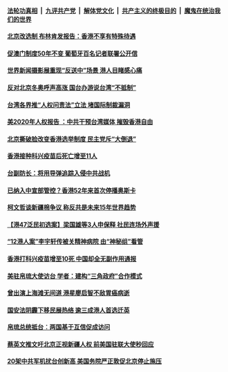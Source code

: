 

####  [法轮功真相](../../../../basic/blob/master/README.md?t=04011431) &nbsp;|&nbsp; [九评共产党](../../../../9ping.md/blob/master/README.md?t=04011431) &nbsp;|&nbsp; [解体党文化](../../../../jtdwh.md/blob/master/README.md?t=04011431)  &nbsp;|&nbsp; [共产主义的终极目的](../../../../gczydzjmd.md/blob/master/README.md?t=04011431) &nbsp;|&nbsp; [魔鬼在统治我们的世界](../../../../mgztzwmdsj.md/blob/master/README.md?t=04011431) 

#### [北京改选制 布林肯发报告：香港不享有特殊待遇](../pages/soh55/490331.md?t=04011431) 
#### [ 促澳门制度50年不变  葡萄牙百名记者联署公开信](../pages/soh55/490253.md?t=04011431) 
#### [世界新闻摄影展重现“反送中”场景 港人目睹感心痛](../pages/soh55/490115.md?t=04011431) 
#### [反对北京冬奥呼声高涨 国台办游说台湾“不抵制”](../pages/soh55/489926.md?t=04011431) 
#### [台湾各界推“人权问责法”立法 堵国际制裁漏洞](../pages/soh55/489953.md?t=04011431) 
#### [美2020年人权报告 ：中共干预台湾媒体 摧毁香港自由](../pages/soh55/489845.md?t=04011431) 
#### [北京撕破脸改变香港选举制度 民主党斥“大倒退”](../pages/soh55/489683.md?t=04011431) 
#### [香港接种科兴疫苗后死亡增至11人](../pages/soh55/489584.md?t=04011431) 
#### [台副防长：将用导弹追踪入侵中共战机](../pages/soh55/489434.md?t=04011431) 
#### [已纳入中宣部管控？香港52年来首次停播奥斯卡](../pages/soh55/489503.md?t=04011431) 
#### [柯文哲谈新疆棉争议 称反共是未来15年世界趋势](../pages/soh55/489311.md?t=04011431) 
#### [【港47泛民初选案】梁国雄等3人申保释 社民连场外声援 ](../pages/soh55/489308.md?t=04011431) 
#### [“12港人案”李宇轩传被关精神病院  由“神秘组”看管](../pages/soh55/489239.md?t=04011431) 
#### [香港打科兴疫苗增至10死 中国却全无副作用通报](../pages/soh55/489182.md?t=04011431) 
#### [美驻帛琉大使访台 学者：建构“三角政府”合作模式](../pages/soh55/489143.md?t=04011431) 
#### [曾出演上海滩无间道 港星廖启智不敌胃癌病逝](../pages/soh55/489029.md?t=04011431) 
#### [国安法阴霾下移民展热络 逾三成港人首选迁英](../pages/soh55/488981.md?t=04011431) 
#### [帛琉总统抵台︰两国基于互信促成访问](../pages/soh55/488942.md?t=04011431) 
#### [蔡英文推文吁北京正视新疆人权 前美国驻联大使秒回应](../pages/soh55/488711.md?t=04011431) 
#### [20架中共军机扰台创新高 美国务院严正敦促北京停止施压](../pages/soh55/488654.md?t=04011431) 
